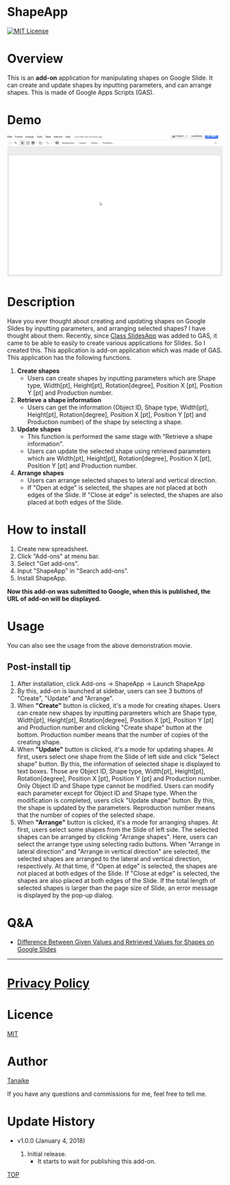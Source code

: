 ShapeApp
=====

<a name="TOP"></a>
[![MIT License](http://img.shields.io/badge/license-MIT-blue.svg?style=flat)](LICENCE)

<a name="Overview"></a>
# Overview
This is an **add-on** application for manipulating shapes on Google Slide. It can create and update shapes by inputting parameters, and can arrange shapes. This is made of Google Apps Scripts (GAS).

# Demo
![](images/demo.gif)

<a name="Description"></a>
# Description
Have you ever thought about creating and updating shapes on Google Slides by inputting parameters, and arranging selected shapes? I have thought about them. Recently, since [Class SlidesApp](https://developers.google.com/apps-script/reference/slides/slides-app) was added to GAS, it came to be able to easily to create various applications for Slides. So I created this. This application is add-on application which was made of GAS. This application has the following functions.

1. **Create shapes**
    - Users can create shapes by inputting parameters which are Shape type, Width[pt], Height[pt], Rotation[degree], Position X [pt], Position Y [pt] and Production number.
1. **Retrieve a shape information**
    - Users can get the information (Object ID, Shape type, Width[pt], Height[pt], Rotation[degree], Position X [pt], Position Y [pt] and Production number) of the shape by selecting a shape.
1. **Update shapes**
    - This function is performed the same stage with "Retrieve a shape information".
    - Users can update the selected shape using retrieved parameters which are Width[pt], Height[pt], Rotation[degree], Position X [pt], Position Y [pt] and Production number.
1. **Arrange shapes**
    - Users can arrange selected shapes to lateral and vertical direction.
    - If "Open at edge" is selected, the shapes are not placed at both edges of the Slide. If "Close at edge" is selected, the shapes are also placed at both edges of the Slide.

# How to install
1. Create new spreadsheet.
1. Click "Add-ons" at menu bar.
1. Select "Get add-ons".
1. Input "ShapeApp" in "Search add-ons".
1. Install ShapeApp.

**Now this add-on was submitted to Google, when this is published, the URL of add-on will be displayed.**

# Usage
You can also see the usage from the above demonstration movie.

## Post-install tip
1. After installation, click Add-ons -> ShapeApp -> Launch ShapeApp
1. By this, add-on is launched at sidebar, users can see 3 buttons of "Create", "Update" and "Arrange".
1. When **"Create"** button is clicked, it's a mode for creating shapes. Users can create new shapes by inputting parameters which are Shape type, Width[pt], Height[pt], Rotation[degree], Position X [pt], Position Y [pt] and Production number and clicking "Create shape" button at the bottom. Production number means that the number of copies of the creating shape.
1. When **"Update"** button is clicked, it's a mode for updating shapes. At first, users select one shape from the Slide of left side and click "Select shape" button. By this, the information of selected shape is displayed to text boxes. Those are Object ID, Shape type, Width[pt], Height[pt], Rotation[degree], Position X [pt], Position Y [pt] and Production number. Only Object ID and Shape type cannot be modified. Users can modify each parameter except for Object ID and Shape type. When the modification is completed, users click "Update shape" button. By this, the shape is updated by the parameters. Reproduction number means that the number of copies of the selected shape.
1. When **"Arrange"** button is clicked, it's a mode for arranging shapes. At first, users select some shapes from the Slide of left side. The selected shapes can be arranged by clicking "Arrange shapes". Here, users can select the arrange type using selecting radio buttons. When "Arrange in lateral direction" and "Arrange in vertical direction" are selected, the selected shapes are arranged to the lateral and vertical direction, respectively. At that time, if "Open at edge" is selected, the shapes are not placed at both edges of the Slide. If "Close at edge" is selected, the shapes are also placed at both edges of the Slide. If the total length of selected shapes is larger than the page size of Slide, an error message is displayed by the pop-up dialog.

# Q&A
- [Difference Between Given Values and Retrieved Values for Shapes on Google Slides](https://gist.github.com/tanaikech/953e630855e65de55d8e5bd448ad764f)

-----

# [Privacy Policy](https://tanaikebox.github.io/2017/12/13/privacy-policy/)

<a name="Licence"></a>
# Licence
[MIT](LICENCE)

<a name="Author"></a>
# Author
[Tanaike](https://tanaikech.github.io/about/)

If you have any questions and commissions for me, feel free to tell me.

<a name="Update_History"></a>
# Update History
* v1.0.0 (January 4, 2018)

    1. Initial release.
        - It starts to wait for publishing this add-on.


[TOP](#TOP)
